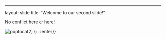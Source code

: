 ---
layout: slide
title: "Welcome to our second slide!"

No conflict here or here!

![poptocat2](https://octodex.github.com/images/poptocat_v2.png)]
{: .center}}
